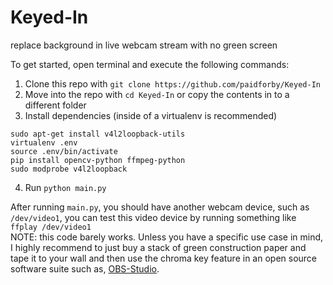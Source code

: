 # Keyed-In
replace background in live webcam stream with no green screen

To get started, open terminal and execute the following commands:

1. Clone this repo with ```git clone https://github.com/paidforby/Keyed-In``` 
2. Move into the repo with ```cd Keyed-In``` or copy the contents in to a different folder
2. Install dependencies (inside of a virtualenv is recommended)  
```
sudo apt-get install v4l2loopback-utils
virtualenv .env  
source .env/bin/activate
pip install opencv-python ffmpeg-python
sudo modprobe v4l2loopback
```
4. Run `python main.py`

After running `main.py`, you should have another webcam device, such as `/dev/video1`, you can test this video device by running something like `ffplay /dev/video1`  
NOTE: this code barely works. Unless you have a specific use case in mind, I highly recommend to just buy a stack of green construction paper and tape it to your wall and then use the chroma key feature in an open source software suite such as, [OBS-Studio](https://github.com/obsproject/obs-studio).
